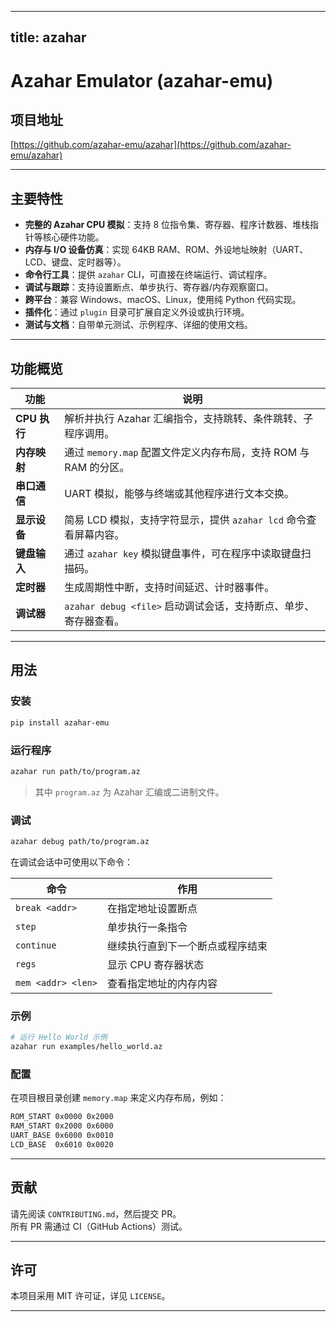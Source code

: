 
---
title: azahar
---


# Azahar Emulator (azahar-emu)

## 项目地址  
[https://github.com/azahar-emu/azahar](https://github.com/azahar-emu/azahar)

---

## 主要特性  
- **完整的 Azahar CPU 模拟**：支持 8 位指令集、寄存器、程序计数器、堆栈指针等核心硬件功能。  
- **内存与 I/O 设备仿真**：实现 64KB RAM、ROM、外设地址映射（UART、LCD、键盘、定时器等）。  
- **命令行工具**：提供 `azahar` CLI，可直接在终端运行、调试程序。  
- **调试与跟踪**：支持设置断点、单步执行、寄存器/内存观察窗口。  
- **跨平台**：兼容 Windows、macOS、Linux，使用纯 Python 代码实现。  
- **插件化**：通过 `plugin` 目录可扩展自定义外设或执行环境。  
- **测试与文档**：自带单元测试、示例程序、详细的使用文档。  

---

## 功能概览  

| 功能 | 说明 |
|------|------|
| **CPU 执行** | 解析并执行 Azahar 汇编指令，支持跳转、条件跳转、子程序调用。 |
| **内存映射** | 通过 `memory.map` 配置文件定义内存布局，支持 ROM 与 RAM 的分区。 |
| **串口通信** | UART 模拟，能够与终端或其他程序进行文本交换。 |
| **显示设备** | 简易 LCD 模拟，支持字符显示，提供 `azahar lcd` 命令查看屏幕内容。 |
| **键盘输入** | 通过 `azahar key` 模拟键盘事件，可在程序中读取键盘扫描码。 |
| **定时器** | 生成周期性中断，支持时间延迟、计时器事件。 |
| **调试器** | `azahar debug <file>` 启动调试会话，支持断点、单步、寄存器查看。 |

---

## 用法

### 安装

```bash
pip install azahar-emu
```

### 运行程序

```bash
azahar run path/to/program.az
```

> 其中 `program.az` 为 Azahar 汇编或二进制文件。

### 调试

```bash
azahar debug path/to/program.az
```

在调试会话中可使用以下命令：

| 命令 | 作用 |
|------|------|
| `break <addr>` | 在指定地址设置断点 |
| `step` | 单步执行一条指令 |
| `continue` | 继续执行直到下一个断点或程序结束 |
| `regs` | 显示 CPU 寄存器状态 |
| `mem <addr> <len>` | 查看指定地址的内存内容 |

### 示例

```bash
# 运行 Hello World 示例
azahar run examples/hello_world.az
```

### 配置

在项目根目录创建 `memory.map` 来定义内存布局，例如：

```txt
ROM_START 0x0000 0x2000
RAM_START 0x2000 0x6000
UART_BASE 0x6000 0x0010
LCD_BASE  0x6010 0x0020
```

---

## 贡献

请先阅读 `CONTRIBUTING.md`，然后提交 PR。  
所有 PR 需通过 CI（GitHub Actions）测试。

---

## 许可

本项目采用 MIT 许可证，详见 `LICENSE`。  

---